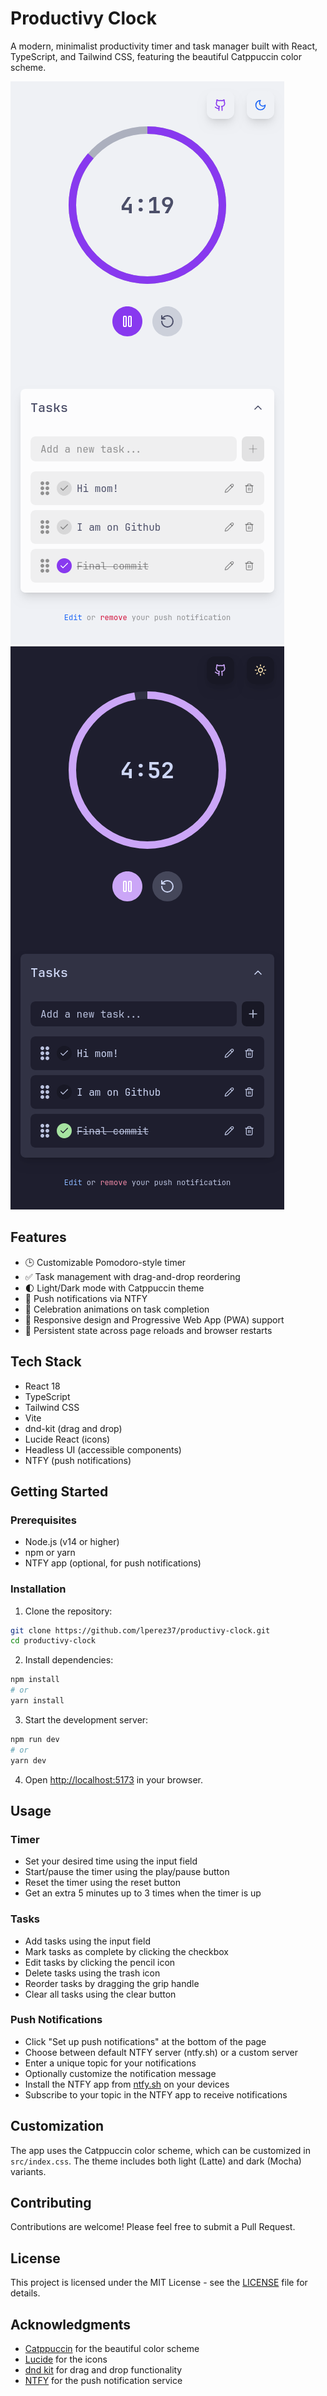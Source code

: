# Productivy Clock

A modern, minimalist productivity timer and task manager built with React, TypeScript, and Tailwind CSS, featuring the beautiful Catppuccin color scheme.

![Light Mode Screenshot](./light-mode.png)
![Dark Mode Screenshot](./dark-mode.png)

## Features

- 🕒 Customizable Pomodoro-style timer
- ✅ Task management with drag-and-drop reordering
- 🌓 Light/Dark mode with Catppuccin theme
- 🎯 Push notifications via NTFY
- 🎉 Celebration animations on task completion
- 📲 Responsive design and Progressive Web App (PWA) support
- 💾 Persistent state across page reloads and browser restarts

## Tech Stack

- React 18
- TypeScript
- Tailwind CSS
- Vite
- dnd-kit (drag and drop)
- Lucide React (icons)
- Headless UI (accessible components)
- NTFY (push notifications)

## Getting Started

### Prerequisites

- Node.js (v14 or higher)
- npm or yarn
- NTFY app (optional, for push notifications)

### Installation

1. Clone the repository:
```bash
git clone https://github.com/lperez37/productivy-clock.git
cd productivy-clock
```

2. Install dependencies:
```bash
npm install
# or
yarn install
```

3. Start the development server:
```bash
npm run dev
# or
yarn dev
```

4. Open [http://localhost:5173](http://localhost:5173) in your browser.

## Usage

### Timer
- Set your desired time using the input field
- Start/pause the timer using the play/pause button
- Reset the timer using the reset button
- Get an extra 5 minutes up to 3 times when the timer is up

### Tasks
- Add tasks using the input field
- Mark tasks as complete by clicking the checkbox
- Edit tasks by clicking the pencil icon
- Delete tasks using the trash icon
- Reorder tasks by dragging the grip handle
- Clear all tasks using the clear button

### Push Notifications
- Click "Set up push notifications" at the bottom of the page
- Choose between default NTFY server (ntfy.sh) or a custom server
- Enter a unique topic for your notifications
- Optionally customize the notification message
- Install the NTFY app from [ntfy.sh](https://ntfy.sh/) on your devices
- Subscribe to your topic in the NTFY app to receive notifications

## Customization

The app uses the Catppuccin color scheme, which can be customized in `src/index.css`. The theme includes both light (Latte) and dark (Mocha) variants.

## Contributing

Contributions are welcome! Please feel free to submit a Pull Request.

## License

This project is licensed under the MIT License - see the [LICENSE](LICENSE) file for details.

## Acknowledgments

- [Catppuccin](https://github.com/catppuccin/catppuccin) for the beautiful color scheme
- [Lucide](https://lucide.dev/) for the icons
- [dnd kit](https://dndkit.com/) for drag and drop functionality
- [NTFY](https://ntfy.sh/) for the push notification service 